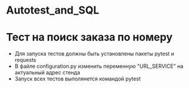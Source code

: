 # Autotest_and_SQL
# Тест на поиск заказа по номеру 
- Для запуска тестов должны быть установлены пакеты pytest и requests
- В файле configuration.py изменить переменную "URL_SERVICE" на актуальный адрес стенда
- Запуск всех тестов выполянется командой pytest

